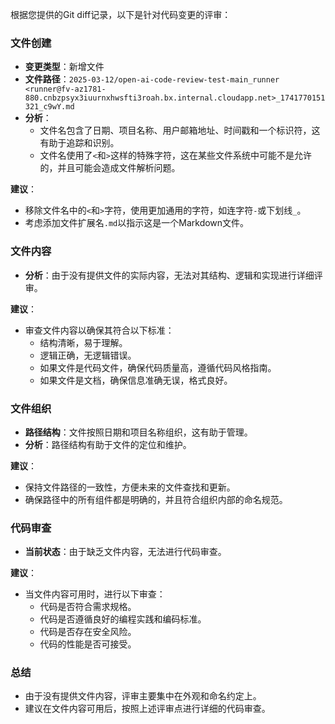 根据您提供的Git diff记录，以下是针对代码变更的评审：

### 文件创建
- **变更类型**：新增文件
- **文件路径**：`2025-03-12/open-ai-code-review-test-main_runner <runner@fv-az1781-880.cnbzpsyx3iuurnxhwsfti3roah.bx.internal.cloudapp.net>_1741770151321_c9wY.md`
- **分析**：
  - 文件名包含了日期、项目名称、用户邮箱地址、时间戳和一个标识符，这有助于追踪和识别。
  - 文件名使用了`<`和`>`这样的特殊字符，这在某些文件系统中可能不是允许的，并且可能会造成文件解析问题。

**建议**：
- 移除文件名中的`<`和`>`字符，使用更加通用的字符，如连字符`-`或下划线`_`。
- 考虑添加文件扩展名`.md`以指示这是一个Markdown文件。

### 文件内容
- **分析**：由于没有提供文件的实际内容，无法对其结构、逻辑和实现进行详细评审。

**建议**：
- 审查文件内容以确保其符合以下标准：
  - 结构清晰，易于理解。
  - 逻辑正确，无逻辑错误。
  - 如果文件是代码文件，确保代码质量高，遵循代码风格指南。
  - 如果文件是文档，确保信息准确无误，格式良好。

### 文件组织
- **路径结构**：文件按照日期和项目名称组织，这有助于管理。
- **分析**：路径结构有助于文件的定位和维护。

**建议**：
- 保持文件路径的一致性，方便未来的文件查找和更新。
- 确保路径中的所有组件都是明确的，并且符合组织内部的命名规范。

### 代码审查
- **当前状态**：由于缺乏文件内容，无法进行代码审查。

**建议**：
- 当文件内容可用时，进行以下审查：
  - 代码是否符合需求规格。
  - 代码是否遵循良好的编程实践和编码标准。
  - 代码是否存在安全风险。
  - 代码的性能是否可接受。

### 总结
- 由于没有提供文件内容，评审主要集中在外观和命名约定上。
- 建议在文件内容可用后，按照上述评审点进行详细的代码审查。